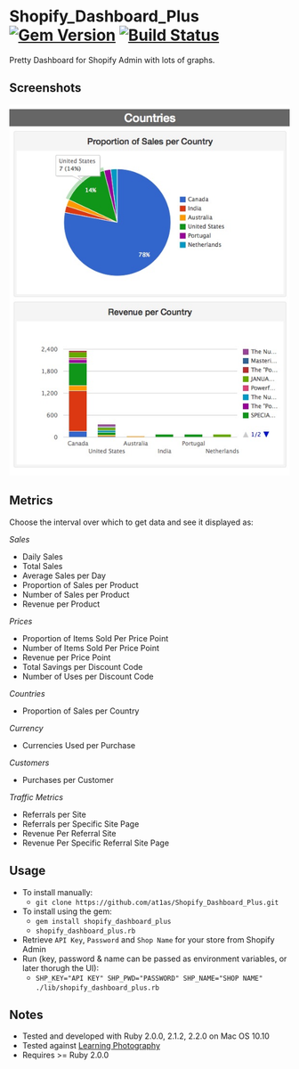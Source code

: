 # Shopify_Dashboard_Plus [![Gem Version](https://badge.fury.io/rb/shopify_dashboard_plus.svg)](http://badge.fury.io/rb/shopify_dashboard_plus) [![Build Status](https://travis-ci.org/at1as/Shopify_Dashboard_Plus.svg?branch=master)](https://travis-ci.org/at1as/Shopify_Dashboard_Plus)
Pretty Dashboard for Shopify Admin with lots of graphs.

## Screenshots

![screenshot](https://github.com/at1as/at1as.github.io/blob/master/github_repo_assets/dashboard-plus1.jpg)

## Metrics
Choose the interval over which to get data and see it displayed as:

*Sales*
* Daily Sales
* Total Sales
* Average Sales per Day
* Proportion of Sales per Product
* Number of Sales per Product
* Revenue per Product

*Prices*
* Proportion of Items Sold Per Price Point
* Number of Items Sold Per Price Point
* Revenue per Price Point
* Total Savings per Discount Code
* Number of Uses per Discount Code

*Countries*
* Proportion of Sales per Country

*Currency*
* Currencies Used per Purchase

*Customers*
* Purchases per Customer

*Traffic Metrics*
* Referrals per Site
* Referrals per Specific Site Page
* Revenue Per Referral Site
* Revenue Per Specific Referral Site Page

## Usage
* To install manually: 
  * `git clone https://github.com/at1as/Shopify_Dashboard_Plus.git`
* To install using the gem: 
  * `gem install shopify_dashboard_plus`
  * `shopify_dashboard_plus.rb`
* Retrieve `API Key`, `Password` and `Shop Name` for your store from Shopify Admin
* Run (key, password & name can be passed as environment variables, or later thorugh the UI):
  * `SHP_KEY="API KEY" SHP_PWD="PASSWORD" SHP_NAME="SHOP NAME" ./lib/shopify_dashboard_plus.rb`
 
## Notes
* Tested and developed with Ruby 2.0.0, 2.1.2, 2.2.0 on Mac OS 10.10
* Tested against [Learning Photography](http://learning.photography)
* Requires >= Ruby 2.0.0
